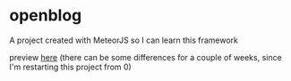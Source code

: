 # openblog

A project created with MeteorJS so I can learn this framework

preview <a href="blogatao.meteor.com">here</a>
(there can be some differences for a couple of weeks, since I'm restarting this project from 0)
